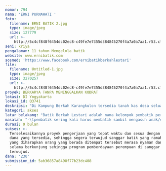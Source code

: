 ```yaml
---
nomor: 794
nama: 'ERNI PURNAWATI '
foto:
  filename: ERNI BATIK 2.jpg
  type: image/jpeg
  size: 127779
  url: >-
    http://5c4cf848f6454dc02ec8-c49fe7e7355d384845270f4a7a0a7aa1.r53.cf2.rackcdn.com/0c8f531f-9438-401e-b6fb-3b8668e7160d/ERNI%20BATIK%202.jpg
seni: kriya
pengalaman: 11 tahun Mengelola batik
website: www.ernibatik.com
sosmed: 'https://www.facebook.com/ernibatikberkahlestari'
file:
  filename: Untitled-1.jpg
  type: image/jpeg
  size: 3270257
  url: >-
    http://5c4cf848f6454dc02ec8-c49fe7e7355d384845270f4a7a0a7aa1.r53.cf2.rackcdn.com/2e5a33a1-2a40-4cc8-8690-3e13996b73c1/Untitled-1.jpg
proyek: BERKARYA TANPA MENINGGALKAN KODRAT
lokasi: DI Yogyakarta
lokasi_id: Q3741
deskripsi: "Di Kampung Berkah Karangkulon tersedia tanah kas desa seluas 5000 m2 dengan sistem sewa pertahun.Rencananya tanah tersebut akan dipergunakan untuk mengembangkan sanggar Batik Berkah Lestari menjadi sanggar yang ramah anak, membuat area taman bermain dan menambah paket wisata penunjang lainnya.sehingga ibu yang sedang mengerjakan proses batik dapat merasa tenang karena anak yang ikut dapat leluasa bermain dengan nyaman dengan tetap dalam pengawasan si ibu. Dan diharapkan bagi pengunjung yang membawa anak juga merasa nyaman dan orangtua bisa leluasa memilih batik atau melihat proses batik tanpa diganggu oleh si anak.  Kedepannya, proyek ini akan dikelola oleh generasi muda dan para pembatik. Adapun tahapan rencana tersebut adalah :\r\n1.\tDikarenakan lahan  tanah kas Desa berbetuk terasiring / miring yang tidak beraturan dan kontur berupa tanah liat maka sebelum pelaksanaan pembangunan perlu jasa alat berat agar didapatkan lahan yang rata.   \r\n2.\tPembuatan sumur bor\r\n3.\tPembuatan MCK umum berjumlah 1 unit\r\n4.\tPemasangan daya listrik 1300 watt\r\n5.\tPembuatan gedung serba guna berbentuk bangunan kayu tradisional yang merupakan cirri khas bangunan masyarakat setempat. Bangunan ini yang berfungsi sebagai tempat aula yang digunakan beristirahat.\r\n6.\tPembuatan area bermain/ taman/ ruang menyusui \r\n7.\tPembelian alat – alat bermain, buku untuk anak – anak  \r\n8.\tPembutan area parkir \r\n"
kategori: akses
latar_belakang: "Batik Berkah Lestari adalah nama kelompok pembatik perempuan berdiri tahun 2007 beranggotakan 50 orang. Awalnya hanyalah para perempuan buruh batik mentah bagi juragan di kota yang mendapatkan upah minim. Kejadian Gempa Bumi Yogyakarta Mei 2006 yang dahsyat justru membangkitkan semangat kami untuk membuat karya batik yang lebih baik dan semangat tinggi untuk berubah dari seorang buruh batik menjadi wirausaha batik. Membatik adalah pekerjaan utama bagi sebagian besar perempuan yang ada di dusun,  dan kegiatan yang sudah kami  lakukan secara turun- temurun.Kami membatik setelah rutinitas pekerjaan rumah tangga selesai atau bahkan membatik sambil mengurus anak atau cucu. Proses membatik ini biasanya kami kerjakan di Sanggar Batik Berkah Lestari (khususnya proses pewarnaan) atau terkadang di rumah kami masing-masing jika pekerjaan rumah tangga tidak dapat kami tinggalkan. Di sanggar inilah kami memproduksi batik, menjual batik, dan mengenalkan edukasi batik kepada pengunjung dan konsumen, sehingga pengunjung yang datang untuk berbelanja batik dapat melihat langsung dan mencoba proses produksinya.\r\nKeberadaan sentra industri batik tulis terbesar di Yogyakarta menjadikan Dusun Karangkulon mampu menarik banyak wisatawan setiap tahunnya.Sayangnya, masa tinggal wisatawan di Dusun ini cukup singkat, kira-kira 2 jam. Padahal, semakin lama waktu berkungjung wisatawan, maka  semakin banyak potensi ekonomi yang bisa dikembangkan.\r\n"
masalah: "-\tpembatik sering kali harus membatik sambil mengasuh anak/cucu mereka.\r\nmembatik merupakan pekerjaan pokok bagi perempuan di desa kami dikerjakan setiap waktu luang untuk menopang kebutuhan keluarga yang dilakukan setelah para ibu selesai  mengurus pekerjaan rumah tangga. jam kerja membatik tidak ditentukan waktunya bahkan sambil mengasuh anak / cucu mereka\r\n-\ttidak ada  ruang bermain dan sarana belajar yang aman bagi anak \r\nSampai saat ini lokasi di sanggar tidak ada ruang khusus bermain, ruangan yang ada hanya satu lokasi yang sama untuk proses produksi,  sehingga anak merasa tidak nyaman misal terkena tetesan malam, menghisap asap lilin batik\r\n-\tRegenerasi batik masih terhambat\r\nSelama ini pekerjaan membatik bagi remaja yang tamat sekolah/ kuliah menjadi pilihan terakhir untuk berkarir. dikarenakan upah batik belum standar UMR, sistem upah batik masih borongan, tempat membatik juga kurang menarik\r\n-\tmasa tinggal wisatawan cukup singkat\r\nusaha sejak awal berdiri adalah produksi batik tulis.tapi sesuai perkembangan zaman kami menawarkan paket eduskasi batik untuk para pengunjung dengan durasi waktu  sekitar 2 jam yang sebenarnya kalau dikelola dan dikembangan sarana wisata penunjang yang lain dapat berdampak positif bagi warga masyarakat sekitar.\r\n-\tPotensi remaja di desa yang relatif besar\r\nHal ini berpotensi untuk pengembangan wisata lain, sehingga berpeluang menciptakan lapangan pekerjaan bagi masyarakat\r\n\r\n"
durasi: 9 bulan
sukses: >-
  Terselesaikannya proyek pengerjaan yang tepat waktu dan sesua dengan sumber
  dana yang tersedia, sehingga segera terwujud sanggar batik yang ramah anak
  yang diharapkan orang yang berada ditempat tersebut merasa nyaman dan betah
  selama berkunjung sehingga program pemberdayaan perempuan di sanggar batik
  terwujud.
dana: '230'
submission_id: 5ab36857a8498f77b23dc408
---
```

